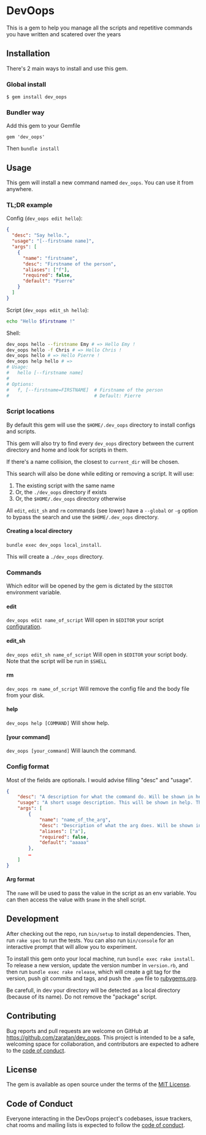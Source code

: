# DevOops

This is a gem to help you manage all the scripts and repetitive commands you have written and scatered over the years

## Installation

There's 2 main ways to install and use this gem.

### Global install

    $ gem install dev_oops

### Bundler way

Add this gem to your Gemfile

```
gem 'dev_oops'
```

Then `bundle install`

## Usage

This gem will install a new command named `dev_oops`. You can use it from anywhere.

### TL;DR example

Config (`dev_oops edit hello`):

```json
{
  "desc": "Say hello.",
  "usage": "[--firstname name]",
  "args": [
    {
      "name": "firstname",
      "desc": "Firstname of the person",
      "aliases": ["f"],
      "required": false,
      "default": "Pierre"
    }
  ]
}
```

Script (`dev_oops edit_sh hello`):

```sh
echo "Hello $firstname !"
```

Shell:

```sh
dev_oops hello --firstname Emy # => Hello Emy !
dev_oops hello -f Chris # => Hello Chris !
dev_oops hello # => Hello Pierre !
dev_oops help hello # =>
# Usage:
#   hello [--firstname name]
#
# Options:
#   f, [--firstname=FIRSTNAME]  # Firstname of the person
#                               # Default: Pierre
```

### Script locations

By default this gem will use the `$HOME/.dev_oops` directory to install configs and scripts.

This gem will also try to find every `dev_oops` directory between the current directory and home and look for scripts in them.

If there's a name collision, the closest to `current_dir` will be chosen.

This search will also be done while editing or removing a script. It will use:

1. The existing script with the same name
2. Or, the `./dev_oops` directory if exists
3. Or, the `$HOME/.dev_oops` directory otherwise

All `edit`, `edit_sh` and `rm` commands (see lower) have a `--global` or `-g` option to bypass the search and use the `$HOME/.dev_oops` directory.

#### Creating a local directory

`bundle exec dev_oops local_install`.

This will create a `./dev_oops` directory.

### Commands

Which editor will be opened by the gem is dictated by the `$EDITOR` environment variable.

#### edit

`dev_oops edit name_of_script` Will open in `$EDITOR` your script [configuration](#config-format).

#### edit_sh

`dev_oops edit_sh name_of_script` Will open in `$EDITOR` your script body. Note that the script will be run in `$SHELL`

#### rm

`dev_oops rm name_of_script` Will remove the config file and the body file from your disk.

#### help

`dev_oops help [COMMAND]` Will show help.

#### [your command]

`dev_oops [your_command]` Will launch the command.

### Config format

Most of the fields are optionals. I would advise filling "desc" and "usage".

```json
{
    "desc": "A description for what the command do. Will be shown in help.",
    "usage": "A short usage description. This will be shown in help. The name of the command will be automatically present at the beggining of the usage",
    "args": [
        {
            "name": "name_of_the_arg",
            "desc": "Description of what the arg does. Will be shown in help.",
            "aliases": ["a"],
            "required": false,
            "default": "aaaaa"
        },
        …
    ]
}
```

#### Arg format

The `name` will be used to pass the value in the script as an env variable.
You can then access the value with `$name` in the shell script.

## Development

After checking out the repo, run `bin/setup` to install dependencies. Then, run `rake spec` to run the tests. You can also run `bin/console` for an interactive prompt that will allow you to experiment.

To install this gem onto your local machine, run `bundle exec rake install`. To release a new version, update the version number in `version.rb`, and then run `bundle exec rake release`, which will create a git tag for the version, push git commits and tags, and push the `.gem` file to [rubygems.org](https://rubygems.org).

Be carefull, in dev your directory will be detected as a local directory (because of its name). Do not remove the "package" script.

## Contributing

Bug reports and pull requests are welcome on GitHub at https://github.com/zaratan/dev_oops. This project is intended to be a safe, welcoming space for collaboration, and contributors are expected to adhere to the [code of conduct](https://github.com/zaratan/dev_oops/blob/master/CODE_OF_CONDUCT.md).

## License

The gem is available as open source under the terms of the [MIT License](https://opensource.org/licenses/MIT).

## Code of Conduct

Everyone interacting in the DevOops project's codebases, issue trackers, chat rooms and mailing lists is expected to follow the [code of conduct](https://github.com/zaratan/dev_oops/blob/master/CODE_OF_CONDUCT.md).

